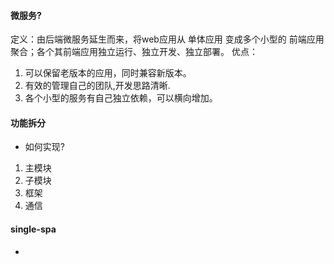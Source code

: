 #### 微服务?
定义：由后端微服务延生而来，将web应用从 单体应用 变成多个小型的 前端应用聚合；各个其前端应用独立运行、独立开发、独立部署。
优点：
1. 可以保留老版本的应用，同时兼容新版本。
2. 有效的管理自己的团队,开发思路清晰.
3. 各个小型的服务有自己独立依赖，可以横向增加。

#### 功能拆分
- 如何实现?
1. 主模块
2. 子模块
3. 框架
4. 通信

#### single-spa 
- 